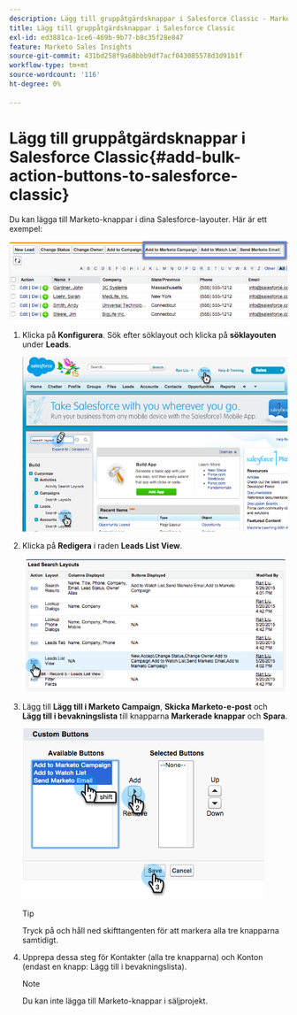 ```yaml
---
description: Lägg till gruppåtgärdsknappar i Salesforce Classic - Marketo Docs - produktdokumentation
title: Lägg till gruppåtgärdsknappar i Salesforce Classic
exl-id: ed3881ca-1ce6-469b-9b77-b8c35f28e847
feature: Marketo Sales Insights
source-git-commit: 431bd258f9a68bbb9df7acf043085578d3d91b1f
workflow-type: tm+mt
source-wordcount: '116'
ht-degree: 0%

---
```


# Lägg till gruppåtgärdsknappar i Salesforce Classic{#add-bulk-action-buttons-to-salesforce-classic}

Du kan lägga till Marketo-knappar i dina Salesforce-layouter. Här är ett exempel:

![](assets/add-bulk-action-buttons-to-salesforce-classic-1.png)

1. Klicka på **Konfigurera**. Sök efter söklayout och klicka på **söklayouten** under **Leads**.

   ![](assets/add-bulk-action-buttons-to-salesforce-classic-2.png)

1. Klicka på **Redigera** i raden **Leads List View**.

   ![](assets/add-bulk-action-buttons-to-salesforce-classic-3.png)

1. Lägg till **Lägg till i Marketo Campaign**, **Skicka Marketo-e-post** och **Lägg till i bevakningslista** till knapparna **Markerade knappar** och **Spara**.

   ![](assets/add-bulk-action-buttons-to-salesforce-classic-4.png)

   >[!TIP]
   >
   >Tryck på och håll ned skifttangenten för att markera alla tre knapparna samtidigt.

1. Upprepa dessa steg för Kontakter (alla tre knapparna) och Konton (endast en knapp: Lägg till i bevakningslista).

   >[!NOTE]
   >
   >Du kan inte lägga till Marketo-knappar i säljprojekt.
